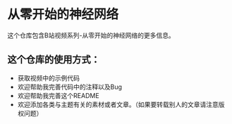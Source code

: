 # 从零开始的神经网络
这个仓库包含B站视频系列-从零开始的神经网络的更多信息。

## 这个仓库的使用方式：

- 获取视频中的示例代码
- 欢迎帮助我完善代码中的注释以及Bug
- 欢迎帮助我完善这个README
- 欢迎添加各类与主题有关的素材或者文章。（如果要转载别人的文章请注意版权问题）